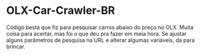 # OLX-Car-Crawler-BR
Código besta que fiz para pesquisar carros abaixo do preço no OLX. Muita coisa para acertar, mas foi o que deu pra fazer em meia hora. Se ajustar alguns parâmetros de pesquisa na URL e alterar algumas variáveis, da para brincar.
